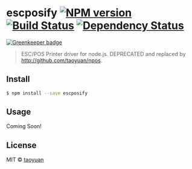 # escposify [![NPM version][npm-image]][npm-url] [![Build Status][travis-image]][travis-url] [![Dependency Status][daviddm-image]][daviddm-url]

[![Greenkeeper badge](https://badges.greenkeeper.io/taoyuan/escposify.svg)](https://greenkeeper.io/)

> ESC/POS Printer driver for node.js. DEPRECATED and replaced by http://github.com/taoyuan/npos.


## Install

```sh
$ npm install --save escposify
```


## Usage

Coming Soon!

## License

MIT © [taoyuan]()


[npm-image]: https://badge.fury.io/js/escposify.svg
[npm-url]: https://npmjs.org/package/escposify
[travis-image]: https://travis-ci.org/taoyuan/escposify.svg?branch=master
[travis-url]: https://travis-ci.org/taoyuan/escposify
[daviddm-image]: https://david-dm.org/taoyuan/escposify.svg?theme=shields.io
[daviddm-url]: https://david-dm.org/taoyuan/escposify

